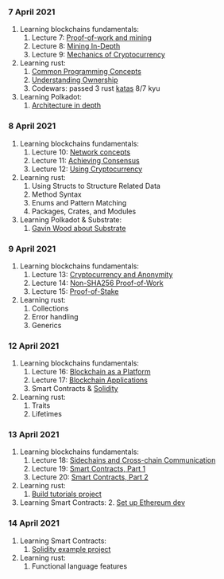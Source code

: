 ### 7 April 2021

1. Learning blockchains fundamentals:
    1. Lecture 7: [Proof-of-work and mining](https://youtu.be/GquMLnrFlPk)
    2. Lecture 8: [Mining In-Depth](https://youtu.be/pjDbQDNOBYY)
    3. Lecture 9: [Mechanics of Cryptocurrency](https://youtu.be/sI5I40jNci0)
2. Learning rust:
    1. [Common Programming Concepts](https://doc.rust-lang.org/book/ch03-00-common-programming-concepts.html)
    2. [Understanding Ownership](https://doc.rust-lang.org/book/ch04-00-understanding-ownership.html)
    3. Codewars: passed 3 rust [katas](https://www.codewars.com/kata/search/rust?q=&r[]=-8&beta=false) 8/7 kyu
3. Learning Polkadot:
    1. [Architecture in depth](https://youtu.be/xBfC6uTjvbM)


### 8 April 2021

1. Learning blockchains fundamentals:
   1. Lecture 10: [Network concepts](https://youtu.be/DE8FeYYwE2s)
   2. Lecture 11: [Achieving Consensus](https://youtu.be/7eVxCZJ4vw4)
   3. Lecture 12: [Using Cryptocurrency](https://youtu.be/bB2E0PI2N_o)
2. Learning rust:
   1. Using Structs to Structure Related Data
   2. Method Syntax
   3. Enums and Pattern Matching
   4. Packages, Crates, and Modules
3. Learning Polkadot & Substrate:
   1. [Gavin Wood about Substrate](https://youtu.be/0IoUZdDi5Is)

### 9 April 2021

1. Learning blockchains fundamentals:
   1. Lecture 13: [Cryptocurrency and Anonymity](https://youtu.be/okYBL9Ce7eA)
   2. Lecture 14: [Non-SHA256 Proof-of-Work](https://youtu.be/7eVxCZJ4vw4)
   3. Lecture 15: [Proof-of-Stake](https://youtu.be/CDvonnvqrs4)
2. Learning rust:
   1. Collections
   2. Error handling
   3. Generics


### 12 April 2021

1. Learning blockchains fundamentals:
   1. Lecture 16: [Blockchain as a Platform](https://youtu.be/4YRMmHwaalU)
   2. Lecture 17: [Blockchain Applications](https://youtu.be/hfK-JyVLYVs)
   3. Smart Contracts & [Solidity](https://docs.soliditylang.org/en/v0.8.3/)
2. Learning rust:
   1. Traits
   2. Lifetimes


### 13 April 2021

1. Learning blockchains fundamentals:
   1. Lecture 18: [Sidechains and Cross-chain Communication](https://youtu.be/FO0gHr4FlI8)
   2. Lecture 19: [Smart Contracts, Part 1](https://youtu.be/plroqxZqfc8)
   2. Lecture 20: [Smart Contracts, Part 2](https://youtu.be/jSIp7al7iQs)
2. Learning rust:
   1. [Build tutorials project](https://doc.rust-lang.org/book/ch12-00-an-io-project.html)
3. Learning Smart Contracts:
   2. [Set up Ethereum dev](https://medium.com/blockchain-developer/setting-up-a-professional-development-environment-for-ethereum-smart-contracts-development-77399a20f878)

### 14 April 2021

1. Learning Smart Contracts:
   1. [Solidity example project](https://docs.soliditylang.org/en/v0.8.3/solidity-by-example.html#)
2. Learning rust:
   1. Functional language features
